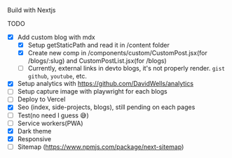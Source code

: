Build with Nextjs 

TODO
- [X] Add custom blog with mdx
    - [X] Setup getStaticPath and read it in /content folder
    - [X] Create new comp in /components/custom/CustomPost.jsx(for /blogs/:slug) and CustomPostList.jsx(for /blogs)
    - [ ] Currently, external links in devto blogs, it's not properly render. `gist github`, `youtube`, etc. 
- [X] Setup analytics with https://github.com/DavidWells/analytics
- [ ] Setup capture image with playwright for each blogs
- [ ] Deploy to Vercel
- [X] Seo (index, side-projects, blogs), still pending on each pages
- [ ] Test(no need I guess 😅)
- [ ] Service workers(PWA)
- [X] Dark theme
- [X] Responsive
- [ ] Sitemap (https://www.npmjs.com/package/next-sitemap)
